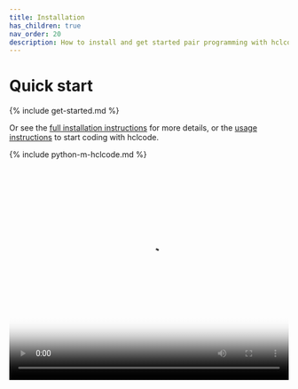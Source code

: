 ```yaml
---
title: Installation
has_children: true
nav_order: 20
description: How to install and get started pair programming with hclcode.
---
```


# Quick start

{% include get-started.md %}

Or see the
[full installation instructions](/docs/install/install.html)
for more details,
or the
[usage instructions](https://hclcode.chat/docs/usage.html) to start coding with hclcode.

{% include python-m-hclcode.md %}

<div class="video-container">
  <video controls poster="/assets/install.jpg">
    <source src="/assets/install.mp4" type="video/mp4">
    <a href="/assets/install.mp4">Installing hclcode</a>
  </video>
</div>

<style>
.video-container {
  position: relative;
  padding-bottom: 76.2711864407%;
  height: 0;
  overflow: hidden;
}

.video-container video {
  position: absolute;
  top: 0;
  left: 0;
  width: 100%;
  height: 100%;
}
</style>



